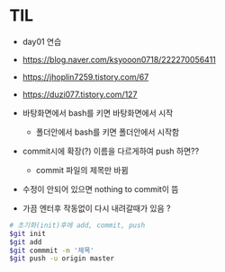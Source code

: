 # TIL

* day01 연습
* https://blog.naver.com/ksyooon0718/222270056411
* https://jhoplin7259.tistory.com/67
* https://duzi077.tistory.com/127



* 바탕화면에서 bash를 키면 바탕화면에서 시작
  * 폴더안에서 bash를 키면 폴더안에서 시작함
* commit시에 확장(?) 이름을 다르게하여  push 하면??
  *  commit 파일의 제목만 바뀜
* 수정이 안되어 있으면 nothing to commit이 뜸
* 가끔 엔터후 작동없이 다시 내려갈때가 있음 ?

```bash
# 초기화(init)후에 add, commit, push
$git init
$git add
$git commmit -m '제목'
$git push -u origin master
```

